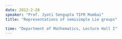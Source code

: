 ```yaml
---
date: 2012-2-20
speaker: "Prof. Jyoti Sengupta TIFR Mumbai"
title: "Representations of semisimple Lie groups"

time: "Department of Mathematics, Lecture Hall I"
---
```



